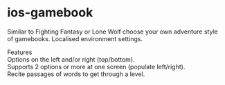 # ios-gamebook

Similar to Fighting Fantasy or Lone Wolf choose your own adventure style of gamebooks. Localised environment settings.

Features</br>
Options on the left and/or right (top/bottom).</br>
Supports 2 options or more at one screen (populate left/right).</br>
Recite passages of words to get through a level.</br>
